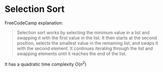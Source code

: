 # Selection Sort

FreeCodeCamp explanation:

> Selection sort works by selecting the minimum value in a list and swapping it with the first value in the list. It then starts at the second position, selects the smallest value in the remaining list, and swaps it with the second element. It continues iterating through the list and swapping elements until it reaches the end of the list.

It has a quadratic time complexity $O(n^2)$
